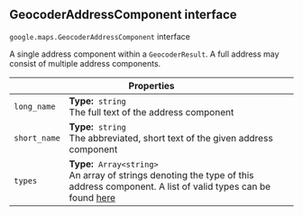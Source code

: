 <h2 id="GeocoderAddressComponent"> GeocoderAddressComponent interface </h2><p>
<code><span itemprop="path">google.maps</span>.<span itemprop="name">GeocoderAddressComponent</span></code>
interface
</p><p>A single address component within a <code>GeocoderResult</code>. A full address may consist of multiple address components.</p><div class="devsite-table-wrapper"><table class="properties responsive" summary="interface GeocoderAddressComponent - Properties">
<thead>
<tr><th colspan="2">Properties</th>
</tr></thead>
<tbody>
<tr id="GeocoderAddressComponent.long_name">
<td><code><span>long_name</span></code></td>
<td><div><strong>Type:</strong>&nbsp; <code>string</code></div>
<div class="desc">The full text of the address component</div></td>
</tr>
<tr id="GeocoderAddressComponent.short_name">
<td><code><span>short_name</span></code></td>
<td><div><strong>Type:</strong>&nbsp; <code>string</code></div>
<div class="desc">The abbreviated, short text of the given address component</div></td>
</tr>
<tr id="GeocoderAddressComponent.types">
<td><code><span>types</span></code></td>
<td><div><strong>Type:</strong>&nbsp; <code>Array&lt;string&gt;</code></div>
<div class="desc">An array of strings denoting the type of this address component. A list of valid types can be found <a href="https://developers.google.com/maps/documentation/geocoding/#Types">here</a></div></td>
</tr>
</tbody>
</table></div>